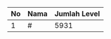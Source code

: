| No | Nama            | Jumlah Level |
|----|-----------------|--------------|
| 1  | #    |    5931        |
